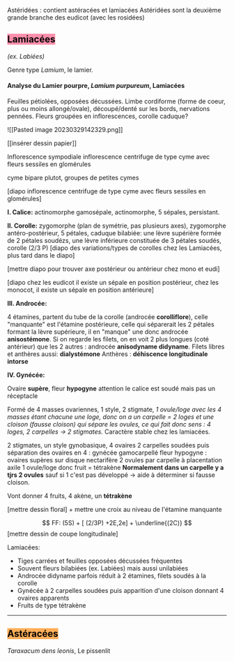 Astéridées : contient astéracées et lamiacées 
Astéridées sont la deuxième grande branche des eudicot (avec les rosidées)



## <mark style="background: #FF5582A6;">Lamiacées</mark> 
*(ex. Labiées)*

Genre type *Lamium*, le lamier.

#### Analyse du Lamier pourpre, *Lamium purpureum*, Lamiacées


Feuilles pétiolées, opposées décussées.
Limbe cordiforme (forme de coeur, plus ou moins allongé/ovale), découpé/denté sur les bords, nervations pennées.
Fleurs groupées en inflorescences, corolle caduque?

![[Pasted image 20230329142329.png]]

[[insérer dessin papier]]


Inflorescence sympodiale
inflorescence centrifuge de type cyme avec fleurs sessiles en glomérules

cyme bipare plutot, groupes de petites cymes


[diapo inflorescence centrifuge de type cyme avec fleurs sessiles en glomérules]


**I. Calice:**
actinomorphe gamosépale, actinomorphe, 5 sépales, persistant.

**II. Corolle:**
zygomorphe (plan de symétrie, pas plusieurs axes), zygomorphe antéro-postérieur, 5 pétales, caduque
bilabiée: une lèvre supérière formée de 2 pétales soudézs, une lèvre inférieure constituée de 3 pétales soudés, corolle (2/3 P)
[diapo des variations/types de corolles chez les Lamiacées, plus tard dans le diapo]

[mettre diapo pour trouver axe postérieur ou antérieur chez mono et eudi]

[diapo chez les eudicot il existe un sépale en position postérieur, chez les monocot, il existe un sépale en position antérieure]

**III. Androcée:**

4 étamines, partent du tube de la corolle (androcée **corolliflore**), celle "manquante" est l'étamine postérieure, celle qui séparerait les 2 pétales formant la lèvre supérieure, il en "manque" une donc androcée **anisostémone**. 
Si on regarde les filets, on en voit 2 plus longues (coté antérieur) que les 2 autres : androcée **anisodyname didyname**.
Filets libres et anthères aussi: **dialystémone**
Anthères : **déhiscence longitudinale intorse**


**IV. Gynécée:**

Ovaire **supère**, fleur **hypogyne**
attention le calice est soudé mais pas un réceptacle

Formé de 4 masses ovariennes, 1 style, 2 stigmate, 
*1 ovule/loge avec les 4 masses étant chacune une loge, donc on a un carpelle = 2 loges et une cloison (fausse cloison) qui sépare les ovules, ce qui fait donc sens : 4 loges, 2 carpelles -> 2 stigmates.*
Caractère stable chez les lamiacées.

2 stigmates, un style gynobasique, 4 ovaires
2 carpelles soudées puis séparation des ovaires en 4 : gynécée gamocarpellé
fleur hypogyne : ovaires supères sur disque nectarifère
2 ovules par carpelle à placentation axile
1 ovule/loge donc fruit = tétrakène
**Normalement dans un carpelle y a tjrs 2 ovules** sauf si 1 c'est pas développé -> aide à déterminer si fausse cloison.

Vont donner 4 fruits, 4 akène, un **tétrakène**

[mettre dessin floral] + mettre une croix au niveau de l'étamine manquante

$$ FF: (5S) + [ (2/3P) +2E,2e] + \underline{(2C)} $$
[mettre dessin de coupe longitudinale]

Lamiacées:

- Tiges carrées et feuilles opposées décussées fréquentes
- Souvent fleurs bilabiées (ex. Labiées) mais aussi unilabiées
- Androcée didyname parfois réduit à 2 étamines, filets soudés à la corolle
- Gynécée à 2 carpelles soudées puis apparition d'une cloison donnant 4 ovaires apparents
- Fruits de type tétrakène

____

## <mark style="background: #FF8500A6;">Astéracées</mark>

*Taraxacum dens leonis*, Le pissenlit

